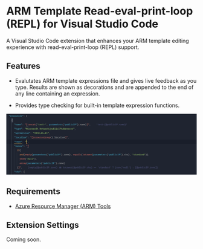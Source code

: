 # ARM Template Read-eval-print-loop (REPL) for Visual Studio Code

A Visual Studio Code extension that enhances your ARM template editing experience with read-eval-print-loop (REPL) support.

## Features

- Evalutates ARM template expressions file and gives live feedback as you type. Results are shown as decorations and are appended to the end of any line containing an expression.

- Provides type checking for built-in template expression functions.

![features](images/features.gif)

## Requirements

- [Azure Resource Manager (ARM) Tools](https://marketplace.visualstudio.com/items?itemName=msazurermtools.azurerm-vscode-tools)

## Extension Settings

Coming soon.

